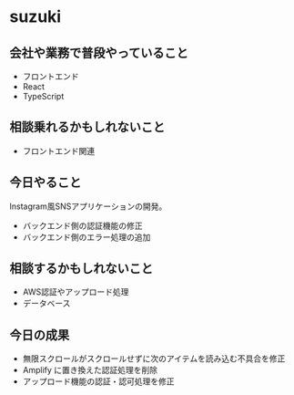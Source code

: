 # suzuki

## 会社や業務で普段やっていること

- フロントエンド
- React
- TypeScript

## 相談乗れるかもしれないこと

- フロントエンド関連

## 今日やること

Instagram風SNSアプリケーションの開発。

- バックエンド側の認証機能の修正
- バックエンド側のエラー処理の追加

## 相談するかもしれないこと

- AWS認証やアップロード処理
- データベース

## 今日の成果

- 無限スクロールがスクロールせずに次のアイテムを読み込む不具合を修正
- Amplify に置き換えた認証処理を削除
- アップロード機能の認証・認可処理を修正
